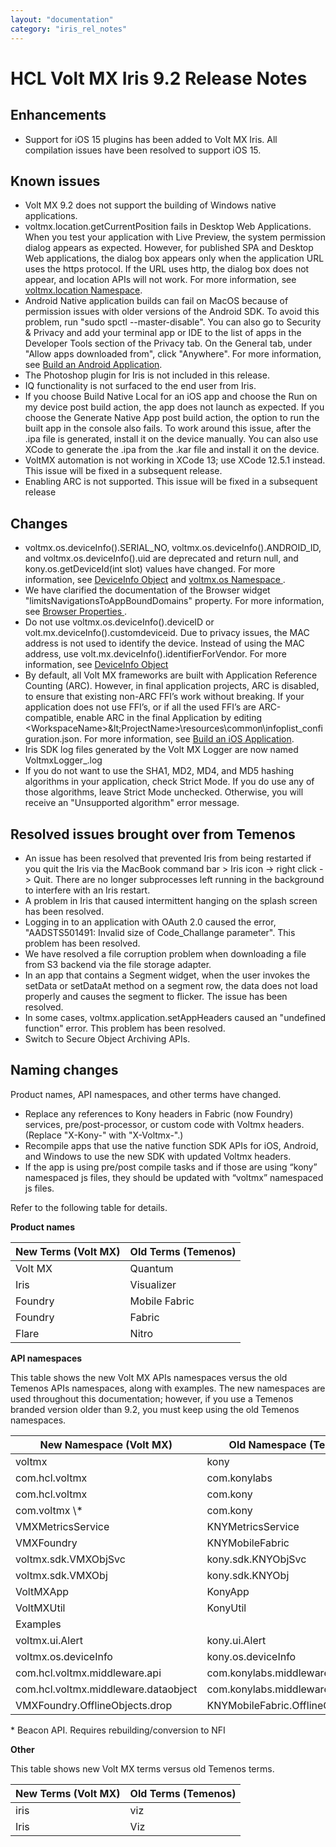 ```yaml
---
layout: "documentation"
category: "iris_rel_notes"
---
```


HCL Volt MX Iris 9.2 Release Notes
=============

<h2 id="enhancements">Enhancements</h2>


- Support for iOS 15 plugins has been added to Volt MX Iris. All compilation issues have been resolved to support iOS 15. 

<h2 id="known-issues">Known issues</h2>

- Volt MX 9.2 does not support the building of Windows native applications. 
- voltmx.location.getCurrentPosition fails in Desktop Web Applications. When you test your application with Live Preview, the system permission dialog appears as expected. However, for published SPA and Desktop Web applications, the dialog box appears only when the application URL uses the https protocol. If the URL uses http, the dialog box does not appear, and location APIs will not work. For more information, see [voltmx.location Namespace](../../iris_api_dev_guide/content/voltmx.location_functions.html#functions).
- Android Native application builds can fail on MacOS because of permission issues with older versions of the Android SDK. To avoid this problem, run "sudo spctl --master-disable". You can also go to Security & Privacy and add your terminal app or IDE to the list of apps in the Developer Tools section of the Privacy tab. On the General tab, under "Allow apps downloaded from", click "Anywhere". For more information, see [Build an Android Application](../../iris_user_guide/Content/BuildAnAppForAndroid.html).
- The Photoshop plugin for Iris is not included in this release.
- IQ functionality is not surfaced to the end user from Iris.
- If you choose Build Native Local for an iOS app and choose the Run on my device post build action, the app does not launch as expected. If you choose the Generate Native App post build action, the option to run the built app in the console also fails. To work around this issue, after the .ipa file is generated, install it on the device manually. You can also use XCode to generate the .ipa from the .kar file and install it on the device.
- VoltMX automation is not working in XCode 13; use XCode 12.5.1 instead. This issue will be fixed in a subsequent release.
- Enabling ARC is not supported. This issue will be fixed in a subsequent release


<h2 id="changes">Changes</h2>

- voltmx.os.deviceInfo().SERIAL_NO, voltmx.os.deviceInfo().ANDROID_ID, and voltmx.os.deviceInfo().uid are deprecated and return null, and kony.os.getDeviceId(int slot) values have changed. For more information, see [DeviceInfo Object](../../iris_api_dev_guide/content/voltmx.os_objects_deviceinfo.html) and [voltmx.os Namespace ](../../iris_api_dev_guide/content/voltmx.os_functions.html#getDeviceId).
- We have clarified the documentation of the Browser widget "limitsNavigationsToAppBoundDomains" property. For more information, see [Browser Properties ](../../iris_widget_prog_guide/Content/Browser_Properties.html).
- Do not use voltmx.os.deviceInfo().deviceID or volt.mx.deviceInfo().customdeviceid. Due to privacy issues, the MAC address is not used to identify the device. Instead of using the MAC address, use volt.mx.deviceInfo().identifierForVendor. For more information, see [DeviceInfo Object](../../iris_api_dev_guide/content/voltmx.os_objects_deviceinfo.html)  
- By default, all Volt MX frameworks are built with Application Reference Counting (ARC). However, in final application projects, ARC is disabled, to ensure that existing non-ARC FFI’s work without breaking. If your application does not use FFI’s, or if all the used FFI’s are ARC-compatible, enable ARC in the final Application by editing &lt;WorkspaceName>\&lt;ProjectName>\resources\common\infoplist_configuration.json. For more information, see [Build an iOS Application](../../iris_user_guide/Content/BuildAnAppForiOS.html#using-application-reference-counting).
- Iris SDK log files generated by the Volt MX Logger are now named VoltmxLogger_<dateTime>.log 
- If you do not want to use the SHA1, MD2, MD4, and MD5 hashing algorithms in your application, check Strict Mode. If you do use any of those algorithms, leave Strict Mode unchecked. Otherwise, you will receive an "Unsupported algorithm" error message.

Resolved issues brought over from Temenos 
-----------------------------------------

- An issue has been resolved that prevented Iris from being restarted if you quit the Iris via the MacBook command bar > Iris icon -> right click -> Quit. There are no longer subprocesses left running in the background to interfere with an Iris restart.
- A problem in Iris that caused intermittent hanging on the splash screen has been resolved.
- Logging in to an application with OAuth 2.0 caused the error, "AADSTS501491: Invalid size of Code_Challange parameter". This problem has been resolved.
- We have resolved a file corruption problem when downloading a file from S3 backend via the file storage adapter.
- In an app that contains a Segment widget, when the user invokes the setData or setDataAt method on a segment row, the data does not load properly and causes the segment to flicker. The issue has been resolved.
- In some cases, voltmx.application.setAppHeaders caused an "undefined function" error. This problem has been resolved.
- Switch to Secure Object Archiving APIs.

Naming changes
--------------

Product names, API namespaces, and other terms have changed.

- Replace any references to Kony headers in Fabric (now Foundry) services, pre/post-processor, or custom code with Voltmx headers. (Replace "X-Kony-" with "X-Voltmx-".)
- Recompile apps that use the native function SDK APIs for iOS, Android, and Windows to use the new SDK with updated Voltmx headers.
- If the app is using pre/post compile tasks and if those are using “kony” namespaced js files, they should be updated with “voltmx” namespaced js files.

Refer to the following table for details.

**Product names**

<table>
  <thead>
    <tr>
      <th>New Terms (Volt MX)</th>
      <th>Old Terms (Temenos)</th>
    </tr>
  </thead>
  <tbody>
    <tr>
      <td>Volt MX</td>
      <td>Quantum</td>
    </tr>
    <tr>
      <td>Iris</td>
      <td>Visualizer</td>
    </tr>
    <tr>
      <td>Foundry</td>
      <td>Mobile Fabric</td>
    </tr>
    <tr>
      <td>Foundry</td>
      <td>Fabric</td>
    </tr>
    <tr>
      <td>Flare</td>
      <td>Nitro</td>
    </tr>
  </tbody>
</table>

**API namespaces**

This table shows the new Volt MX APIs namespaces versus the old Temenos APIs namespaces, along with examples. The new namespaces are used throughout this documentation; however, if you use a Temenos branded version older than 9.2, you must keep using the old Temenos namespaces.

<table>
  <thead>
    <tr>
      <th>New Namespace (Volt MX)</th>
      <th>Old Namespace (Temenos)</th>
    </tr>
  </thead>
  <tbody>
    <tr>
      <td>voltmx</td>
      <td>kony</td>
    </tr>
    <tr>
      <td>com.hcl.voltmx</td>
      <td>com.konylabs</td>
    </tr>
    <tr>
      <td>com.hcl.voltmx</td>
      <td>com.kony</td>
    </tr>
    <tr>
      <td>com.voltmx \*</td>
      <td>com.kony</td>
    </tr>
    <tr>
      <td>VMXMetricsService</td>
      <td>KNYMetricsService</td>
    </tr>
    <tr>
      <td>VMXFoundry</td>
      <td>KNYMobileFabric</td>
    </tr>
    <tr>
      <td>voltmx.sdk.VMXObjSvc</td>
      <td>kony.sdk.KNYObjSvc</td>
    </tr>
    <tr>
      <td>voltmx.sdk.VMXObj</td>
      <td>kony.sdk.KNYObj</td>
    </tr>
    <tr>
      <td>VoltMXApp</td>
      <td>KonyApp</td>
    </tr>
    <tr>
      <td>VoltMXUtil</td>
      <td>KonyUtil</td>
    </tr>
    <tr>
      <td>Examples</td>
      <td> </td>
    </tr>
    <tr>
      <td>voltmx.ui.Alert</td>
      <td>kony.ui.Alert</td>
    </tr>
    <tr>
      <td>voltmx.os.deviceInfo</td>
      <td>kony.os.deviceInfo</td>
    </tr>
    <tr>
      <td>com.hcl.voltmx.middleware.api</td>
      <td>com.konylabs.middleware.api</td>
    </tr>
    <tr>
      <td>com.hcl.voltmx.middleware.dataobject</td>
      <td>com.konylabs.middleware.dataobject</td>
    </tr>
    <tr>
      <td>VMXFoundry.OfflineObjects.drop</td>
      <td>KNYMobileFabric.OfflineObjects.drop</td>
    </tr>
  </tbody>
</table>

\* Beacon API. Requires rebuilding/conversion to NFI

**Other**

This table shows new Volt MX terms versus old Temenos terms.

<table>
  <thead>
    <tr>
      <th>New Terms (Volt MX)</th>
      <th>Old Terms (Temenos)</th>
    </tr>
  </thead>
  <tbody>
    <tr>
      <td>iris</td>
      <td>viz</td>
    </tr>
    <tr>
      <td>Iris</td>
      <td>Viz</td>
    </tr>
  </tbody>
</table>


